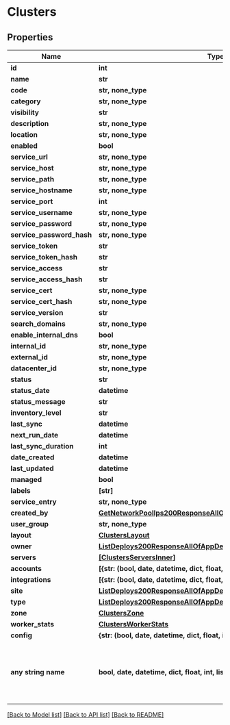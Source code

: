 # Clusters


## Properties
Name | Type | Description | Notes
------------ | ------------- | ------------- | -------------
**id** | **int** |  | [optional] 
**name** | **str** |  | [optional] 
**code** | **str, none_type** |  | [optional] 
**category** | **str, none_type** |  | [optional] 
**visibility** | **str** |  | [optional] 
**description** | **str, none_type** |  | [optional] 
**location** | **str, none_type** |  | [optional] 
**enabled** | **bool** |  | [optional] 
**service_url** | **str, none_type** |  | [optional] 
**service_host** | **str, none_type** |  | [optional] 
**service_path** | **str, none_type** |  | [optional] 
**service_hostname** | **str, none_type** |  | [optional] 
**service_port** | **int** |  | [optional] 
**service_username** | **str, none_type** |  | [optional] 
**service_password** | **str, none_type** |  | [optional] 
**service_password_hash** | **str, none_type** |  | [optional] 
**service_token** | **str** |  | [optional] 
**service_token_hash** | **str** |  | [optional] 
**service_access** | **str** |  | [optional] 
**service_access_hash** | **str** |  | [optional] 
**service_cert** | **str, none_type** |  | [optional] 
**service_cert_hash** | **str, none_type** |  | [optional] 
**service_version** | **str** |  | [optional] 
**search_domains** | **str, none_type** |  | [optional] 
**enable_internal_dns** | **bool** |  | [optional] 
**internal_id** | **str, none_type** |  | [optional] 
**external_id** | **str, none_type** |  | [optional] 
**datacenter_id** | **str, none_type** |  | [optional] 
**status** | **str** |  | [optional] 
**status_date** | **datetime** |  | [optional] 
**status_message** | **str** |  | [optional] 
**inventory_level** | **str** |  | [optional] 
**last_sync** | **datetime** |  | [optional] 
**next_run_date** | **datetime** |  | [optional] 
**last_sync_duration** | **int** |  | [optional] 
**date_created** | **datetime** |  | [optional] 
**last_updated** | **datetime** |  | [optional] 
**managed** | **bool** |  | [optional] 
**labels** | **[str]** |  | [optional] 
**service_entry** | **str, none_type** |  | [optional] 
**created_by** | [**GetNetworkPoolIps200ResponseAllOfNetworkPoolIpsInnerCreatedBy**](GetNetworkPoolIps200ResponseAllOfNetworkPoolIpsInnerCreatedBy.md) |  | [optional] 
**user_group** | **str, none_type** |  | [optional] 
**layout** | [**ClustersLayout**](ClustersLayout.md) |  | [optional] 
**owner** | [**ListDeploys200ResponseAllOfAppDeploysInnerInstance**](ListDeploys200ResponseAllOfAppDeploysInnerInstance.md) |  | [optional] 
**servers** | [**[ClustersServersInner]**](ClustersServersInner.md) |  | [optional] 
**accounts** | **[{str: (bool, date, datetime, dict, float, int, list, str, none_type)}]** |  | [optional] 
**integrations** | **[{str: (bool, date, datetime, dict, float, int, list, str, none_type)}]** |  | [optional] 
**site** | [**ListDeploys200ResponseAllOfAppDeploysInnerInstance**](ListDeploys200ResponseAllOfAppDeploysInnerInstance.md) |  | [optional] 
**type** | [**ListDeploys200ResponseAllOfAppDeploysInnerInstance**](ListDeploys200ResponseAllOfAppDeploysInnerInstance.md) |  | [optional] 
**zone** | [**ClustersZone**](ClustersZone.md) |  | [optional] 
**worker_stats** | [**ClustersWorkerStats**](ClustersWorkerStats.md) |  | [optional] 
**config** | **{str: (bool, date, datetime, dict, float, int, list, str, none_type)}** |  | [optional] 
**any string name** | **bool, date, datetime, dict, float, int, list, str, none_type** | any string name can be used but the value must be the correct type | [optional]

[[Back to Model list]](../README.md#documentation-for-models) [[Back to API list]](../README.md#documentation-for-api-endpoints) [[Back to README]](../README.md)


